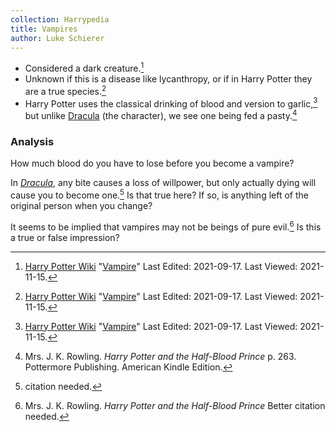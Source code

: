 ```yaml
---
collection: Harrypedia
title: Vampires
author: Luke Schierer
---
```


- Considered a dark creature.[^211115-3]
- Unknown if this is a disease like lycanthropy, or if in Harry Potter they are
  a true species.[^211115-4]
- Harry Potter uses the classical drinking of blood and version to garlic,[^211115-5]
  but unlike [Dracula][] (the character), we see one being fed a pasty.[^211115-6]

### Analysis

How much blood do you have to lose before you become a vampire?

In _[Dracula][]_, any bite causes a loss of willpower, but only actually dying will
cause you to become one.[^210513-6] Is that true here? If so, is anything
left of the original person when you change?

It seems to be implied that vampires may not be beings of pure evil.[^210513-7]
Is this a true or false impression?

[^210513-7]:
    Mrs. J. K. Rowling. _Harry Potter and the Half-Blood Prince_
    Better citation needed.

[^210513-6]: citation needed.

[Dracula]: https://www.gutenberg.org/ebooks/345

[^211115-3]:
    [Harry Potter Wiki](https://harrypotter.fandom.com/wiki/)
    "[Vampire](https://harrypotter.fandom.com/wiki/Vampire)"
    Last Edited: 2021-09-17. Last Viewed: 2021-11-15.

[^211115-4]:
    [Harry Potter Wiki](https://harrypotter.fandom.com/wiki/)
    "[Vampire](https://harrypotter.fandom.com/wiki/Vampire)"
    Last Edited: 2021-09-17. Last Viewed: 2021-11-15.

[^211115-5]:
    [Harry Potter Wiki](https://harrypotter.fandom.com/wiki/)
    "[Vampire](https://harrypotter.fandom.com/wiki/Vampire)"
    Last Edited: 2021-09-17. Last Viewed: 2021-11-15.

[^211115-6]:
    Mrs. J. K. Rowling.
    _Harry Potter and the Half-Blood Prince_
    p. 263. Pottermore Publishing. American Kindle Edition.
